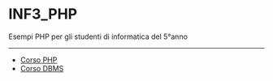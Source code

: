 # INF3_PHP
Esempi PHP per gli studenti di informatica del 5°anno

---

- [Corso PHP](<docs_php/README.md>)
- [Corso DBMS](<docs_dbms/README.md>)